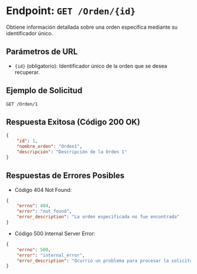 # Endpoint: `GET /Orden/{id}`

Obtiene información detallada sobre una orden específica mediante su identificador único.

## Parámetros de URL
- `{id}` (obligatorio): Identificador único de la orden que se desea recuperar.

## Ejemplo de Solicitud
```http
GET /Orden/1
```

## Respuesta Exitosa (Código 200 OK)
```json
{
    "id": 1,
    "nombre_orden": "Orden1",
    "descripción": "Descripción de la Orden 1"
}
```

## Respuestas de Errores Posibles
- Código 404 Not Found:
```json
{
    "errno": 404,
    "error": "not_found",
    "error_description": "La orden especificada no fue encontrada"
}
```

- Código 500 Internal Server Error:
```json
{
    "errno": 500,
    "error": "internal_error",
    "error_description": "Ocurrió un problema para procesar la solicitud"
}
```